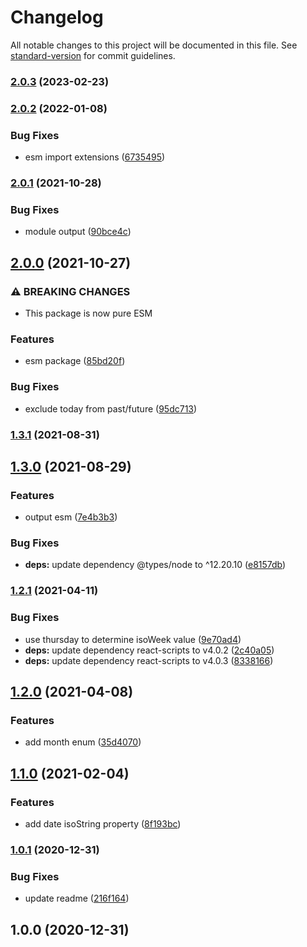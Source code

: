# Changelog

All notable changes to this project will be documented in this file. See [standard-version](https://github.com/conventional-changelog/standard-version) for commit guidelines.

### [2.0.3](https://github.com/justinlettau/calendar-view-utils/compare/v2.0.2...v2.0.3) (2023-02-23)

### [2.0.2](https://github.com/justinlettau/calendar-view-utils/compare/v2.0.1...v2.0.2) (2022-01-08)


### Bug Fixes

* esm import extensions ([6735495](https://github.com/justinlettau/calendar-view-utils/commit/67354951692c889bccb56990691b246e448c5ed7))

### [2.0.1](https://github.com/justinlettau/calendar-view-utils/compare/v2.0.0...v2.0.1) (2021-10-28)


### Bug Fixes

* module output ([90bce4c](https://github.com/justinlettau/calendar-view-utils/commit/90bce4c11f0704cd80b99d3e8b23ca04086a634c))

## [2.0.0](https://github.com/justinlettau/calendar-view-utils/compare/v1.3.1...v2.0.0) (2021-10-27)


### ⚠ BREAKING CHANGES

* This package is now pure ESM

### Features

* esm package ([85bd20f](https://github.com/justinlettau/calendar-view-utils/commit/85bd20f5991f5b97bd6654377d81289f613f586b))


### Bug Fixes

* exclude today from past/future ([95dc713](https://github.com/justinlettau/calendar-view-utils/commit/95dc713c828c027fdf75a6337406e176a049ae09))

### [1.3.1](https://github.com/justinlettau/calendar-view-utils/compare/v1.3.0...v1.3.1) (2021-08-31)

## [1.3.0](https://github.com/justinlettau/calendar-view-utils/compare/v1.2.1...v1.3.0) (2021-08-29)


### Features

* output esm ([7e4b3b3](https://github.com/justinlettau/calendar-view-utils/commit/7e4b3b38f42b2db986833f179f0a16af0f040257))


### Bug Fixes

* **deps:** update dependency @types/node to ^12.20.10 ([e8157db](https://github.com/justinlettau/calendar-view-utils/commit/e8157db87d2f2a03f965f252b24a5ed9fe95560c))

### [1.2.1](https://github.com/justinlettau/calendar-view-utils/compare/v1.2.0...v1.2.1) (2021-04-11)


### Bug Fixes

* use thursday to determine isoWeek value ([9e70ad4](https://github.com/justinlettau/calendar-view-utils/commit/9e70ad41d2d752679a7b7d262172b635f3b9e5f1))
* **deps:** update dependency react-scripts to v4.0.2 ([2c40a05](https://github.com/justinlettau/calendar-view-utils/commit/2c40a05061cec596b868c78b7c3bc7c7a11eae6c))
* **deps:** update dependency react-scripts to v4.0.3 ([8338166](https://github.com/justinlettau/calendar-view-utils/commit/83381665d461466576872dbc58ddda1880ff15b9))

## [1.2.0](https://github.com/justinlettau/calendar-view-utils/compare/v1.1.0...v1.2.0) (2021-04-08)


### Features

* add month enum ([35d4070](https://github.com/justinlettau/calendar-view-utils/commit/35d4070a237bdee715d0d79ac309ba0c77d16b92))

## [1.1.0](https://github.com/justinlettau/calendar-view-utils/compare/v1.0.1...v1.1.0) (2021-02-04)


### Features

* add date isoString property ([8f193bc](https://github.com/justinlettau/calendar-view-utils/commit/8f193bc227e99493ea9848b6256cbaa66d5e141e))

### [1.0.1](https://github.com/justinlettau/calendar-view-utils/compare/v1.0.0...v1.0.1) (2020-12-31)


### Bug Fixes

* update readme ([216f164](https://github.com/justinlettau/calendar-view-utils/commit/216f16450f12350d622e2be3200da9f73ab3c8d4))

## 1.0.0 (2020-12-31)

